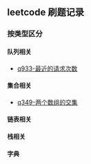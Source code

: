 ## leetcode 刷题记录

### 按类型区分

#### 队列相关

- [q933-最近的请求次数](队列相关/q933-最近的请求次数/solution.js)

#### 集合相关
- [q349-两个数组的交集](集合相关/q349-两个数组的交集)


#### 链表相关

#### 栈相关

#### 字典
